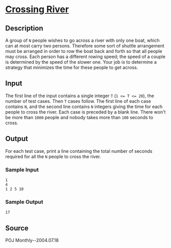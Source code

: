 # [Crossing River](http://poj.org/problem?id=1700)

## Description

A group of `N` people wishes to go across a river with only one boat, which can
at most carry two persons. Therefore some sort of shuttle arrangement must be
arranged in order to row the boat back and forth so that all people may cross.
Each person has a different rowing speed; the speed of a couple is determined by the speed of the slower one. Your job is to determine a strategy that minimizes the time for these people to get across.

## Input

The first line of the input contains a single integer `T` (`1 <= T <= 20`), the 
number of test cases. Then `T` cases follow. The first line of each case 
contains `N`, and the second line contains `N` integers giving the time for each
people to cross the river. Each case is preceded by a blank line. There won't be
more than `1000` people and nobody takes more than `100` seconds to cross.

## Output

For each test case, print a line containing the total number of seconds required for all the `N` people to cross the river.

### Sample Input
```
1
4
1 2 5 10
```

### Sample Output
```
17
```

## Source

POJ Monthly--2004.07.18
